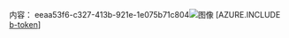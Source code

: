 内容： eeaa53f6-c327-413b-921e-1e075b71c804![图像](4c49a6c1-8e78-4050-a3c0-6da4f44c08d0.png)
[AZURE.INCLUDE [b-token](369a300c-e61f-4d92-bad0-590694a2722d.md)]
